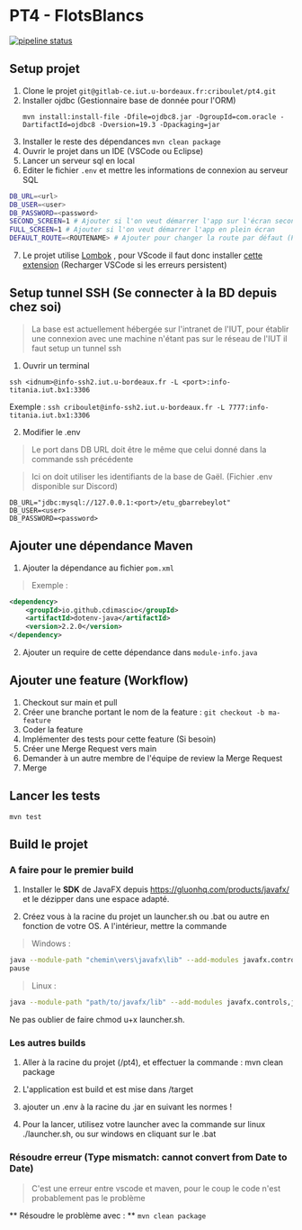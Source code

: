 # PT4 - FlotsBlancs

[![pipeline status](https://gitlab-ce.iut.u-bordeaux.fr/criboulet/pt4/badges/main/pipeline.svg)](https://gitlab-ce.iut.u-bordeaux.fr/criboulet/pt4/-/commits/main)

## Setup projet

1. Clone le projet `git@gitlab-ce.iut.u-bordeaux.fr:criboulet/pt4.git`
2. Installer ojdbc (Gestionnaire base de donnée pour l'ORM)
    ```
    mvn install:install-file -Dfile=ojdbc8.jar -DgroupId=com.oracle -DartifactId=ojdbc8 -Dversion=19.3 -Dpackaging=jar
    ```
2. Installer le reste des dépendances `mvn clean package`
4. Ouvrir le projet dans un IDE (VSCode ou Eclipse)
5. Lancer un serveur sql en local
6. Editer le fichier `.env` et mettre les informations de connexion au serveur SQL
```bash
DB_URL=<url>
DB_USER=<user>
DB_PASSWORD=<password>
SECOND_SCREEN=1 # Ajouter si l'on veut démarrer l'app sur l'écran secondaire
FULL_SCREEN=1 # Ajouter si l'on veut démarrer l'app en plein écran
DEFAULT_ROUTE=<ROUTENAME> # Ajouter pour changer la route par défaut (Permet de gagner du temps en développement)
```
7. Le projet utilise [Lombok](https://projectlombok.org/features/GetterSetter) , pour VScode il faut donc installer [cette extension](https://marketplace.visualstudio.com/items?itemName=GabrielBB.vscode-lombok) (Recharger VSCode si les erreurs persistent)

## Setup tunnel SSH (Se connecter à la BD depuis chez soi)
> La base est actuellement hébergée sur l'intranet de l'IUT, pour établir une connexion avec une machine n'étant pas sur le réseau de l'IUT il faut setup un tunnel ssh

1. Ouvrir un terminal
```
ssh <idnum>@info-ssh2.iut.u-bordeaux.fr -L <port>:info-titania.iut.bx1:3306
```
Exemple : `ssh criboulet@info-ssh2.iut.u-bordeaux.fr -L 7777:info-titania.iut.bx1:3306`

2. Modifier le .env
> Le port dans DB URL doit être le même que celui donné dans la commande ssh précédente

> Ici on doit utiliser les identifiants de la base de Gaël. (Fichier .env disponible sur Discord)
```
DB_URL="jdbc:mysql://127.0.0.1:<port>/etu_gbarrebeylot"
DB_USER=<user>
DB_PASSWORD=<password>
```
## Ajouter une dépendance Maven

1. Ajouter la dépendance au fichier `pom.xml`
> Exemple :
```xml
<dependency>
    <groupId>io.github.cdimascio</groupId>
    <artifactId>dotenv-java</artifactId>
    <version>2.2.0</version>
</dependency>
```
2. Ajouter un require de cette dépendance dans `module-info.java`

## Ajouter une feature (Workflow)

1. Checkout sur main et pull
2. Créer une branche portant le nom de la feature : `git checkout -b ma-feature`
3. Coder la feature
4. Implémenter des tests pour cette feature (Si besoin)
5. Créer une Merge Request vers main
6. Demander à un autre membre de l'équipe de review la Merge Request
7. Merge

## Lancer les tests

```
mvn test
```

## Build le projet

### A faire pour le premier build

1. Installer le **SDK** de JavaFX depuis https://gluonhq.com/products/javafx/ et le dézipper dans une espace adapté.

2. Créez vous à la racine du projet un launcher.sh ou .bat ou autre en fonction de votre OS. A l'intérieur, mettre la commande

> Windows : 

```bash
java --module-path "chemin\vers\javafx\lib" --add-modules javafx.controls,javafx.fxml -jar target/flots-blancs-1.0.0.jar
pause
```

> Linux : 

```bash
java --module-path "path/to/javafx/lib" --add-modules javafx.controls,javafx.fxml -jar target/flots-blancs-1.0.0-jar-with-dependencies.jar
```
Ne pas oublier de faire chmod u+x launcher.sh.

### Les autres builds

1. Aller à la racine du projet (/pt4), et effectuer la commande : mvn clean package

2. L'application est build et est mise dans /target

3. ajouter un .env à la racine du .jar en suivant les normes !

4. Pour la lancer, utilisez votre launcher avec la commande sur linux ./launcher.sh, ou sur windows en cliquant sur le .bat

### Résoudre erreur (Type mismatch: cannot convert from Date to Date)

> C'est une erreur entre vscode et maven, pour le coup le code n'est probablement pas le problème

** Résoudre le problème avec : ** `mvn clean package`
